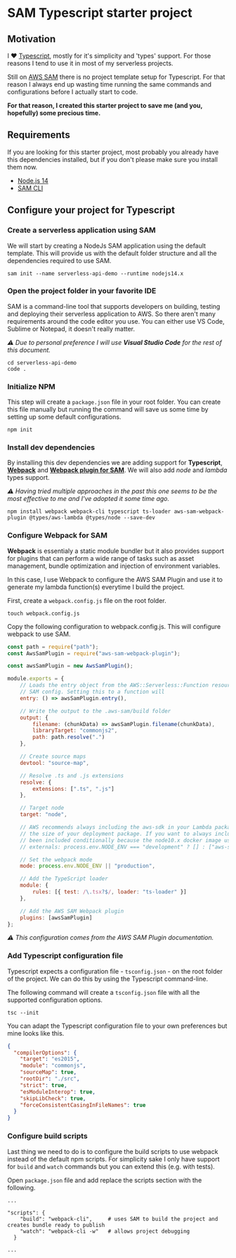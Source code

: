 # SAM Typescript starter project

## Motivation

I :heart: [Typescript](https://www.typescriptlang.org/), mostly for it's simplicity and 'types' support. For those reasons I tend to use it in most of my serverless projects.

Still on [AWS SAM](https://docs.aws.amazon.com/serverless-application-model/latest/developerguide/what-is-sam.html) there is no project template setup for Typescript. For that reason I always end up wasting time running the same commands and configurations before I actually start to code. 

**For that reason, I created this starter project to save me (and you, hopefully) some precious time.**

## Requirements

If you are looking for this starter project, most probably you already have this dependencies installed, but if you don't please make sure you install them now.

- [Node.js 14](https://nodejs.org/)
- [SAM CLI](https://docs.aws.amazon.com/serverless-application-model/latest/developerguide/serverless-sam-cli-install.html)

## Configure your project for Typescript

### Create a serverless application using SAM

We will start by creating a NodeJs SAM application using the default template. This will provide us with the default folder structure and all the dependencies required to use SAM.

```shell
sam init --name serverless-api-demo --runtime nodejs14.x
```

### Open the project folder in your favorite IDE

SAM is a command-line tool that supports developers on building, testing and deploying their serverless application to AWS. So there aren't many requirements around the code editor you use. You can either use VS Code, Sublime or Notepad, it doesn't really matter.

*:warning: Due to personal preference I will use **Visual Studio Code** for the rest of this document.*

```shell
cd serverless-api-demo
code .                        
```

### Initialize NPM

This step will create a `package.json` file in your root folder. You can create this file manually but running the command will save us some time by setting up some default configurations.

```shell
npm init
```

### Install dev dependencies

By installing this dev dependencies we are adding support for **Typescript**, **[Webpack](https://webpack.js.org/)** and **[Webpack plugin for SAM](https://www.npmjs.com/package/aws-sam-webpack-plugin)**. We will also add *node* and *lambda* types support.

*:warning: Having tried multiple approaches in the past this one seems to be the most effective to me and I've adopted it some time ago.*

```shell
npm install webpack webpack-cli typescript ts-loader aws-sam-webpack-plugin @types/aws-lambda @types/node --save-dev
```

### Configure Webpack for SAM

**Webpack** is essentialy a static module bundler but it also provides support for plugins that can perform a wide range of tasks such as asset management, bundle optimization and injection of environment variables.

In this case, I use Webpack to configure the AWS SAM Plugin and use it to generate my lambda function(s) everytime I build the project.

First, create a `webpack.config.js` file on the root folder.

```shell
touch webpack.config.js
```

Copy the following configuration to webpack.config.js. This will configure webpack to use SAM.

```javascript
const path = require("path");
const AwsSamPlugin = require("aws-sam-webpack-plugin");

const awsSamPlugin = new AwsSamPlugin();

module.exports = {
    // Loads the entry object from the AWS::Serverless::Function resources in your
    // SAM config. Setting this to a function will
    entry: () => awsSamPlugin.entry(),

    // Write the output to the .aws-sam/build folder
    output: {
        filename: (chunkData) => awsSamPlugin.filename(chunkData),
        libraryTarget: "commonjs2",
        path: path.resolve(".")
    },

    // Create source maps
    devtool: "source-map",

    // Resolve .ts and .js extensions
    resolve: {
        extensions: [".ts", ".js"]
    },

    // Target node
    target: "node",

    // AWS recommends always including the aws-sdk in your Lambda package but excluding can significantly reduce
    // the size of your deployment package. If you want to always include it then comment out this line. It has
    // been included conditionally because the node10.x docker image used by SAM local doesn't include it.
    // externals: process.env.NODE_ENV === "development" ? [] : ["aws-sdk"],

    // Set the webpack mode
    mode: process.env.NODE_ENV || "production",

    // Add the TypeScript loader
    module: {
        rules: [{ test: /\.tsx?$/, loader: "ts-loader" }]
    },

    // Add the AWS SAM Webpack plugin
    plugins: [awsSamPlugin]
};
```

*:warning: This configuration comes from the AWS SAM Plugin documentation.*

### Add Typescript configuration file

Typescript expects a configuration file - `tsconfig.json` - on the root folder of the project. We can do this by using the Typescript command-line.

The following command will create a `tsconfig.json` file with all the supported configuration options.

```shell
tsc --init
```

You can adapt the Typescript configuration file to your own preferences but mine looks like this.

```json
{
  "compilerOptions": {
    "target": "es2015",
    "module": "commonjs",
    "sourceMap": true,
    "rootDir": "./src",
    "strict": true,
    "esModuleInterop": true,
    "skipLibCheck": true,
    "forceConsistentCasingInFileNames": true
  }
}
```

### Configure build scripts

Last thing we need to do is to configure the build scripts to use webpack instead of the default npm scripts. For simplicity sake I only have support for `build` and `watch` commands but you can extend this (e.g. with tests).

Open `package.json` file and add replace the scripts section with the following.

```jsonc
...

"scripts": {
    "build": "webpack-cli",     # uses SAM to build the project and creates bundle ready to publish
    "watch": "webpack-cli -w"   # allows project debugging
  }
  
...
```
